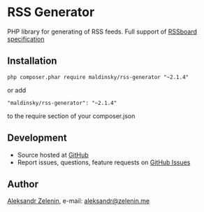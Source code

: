 # RSS Generator

PHP library for generating of RSS feeds. Full support of [RSSboard specification](http://www.rssboard.org/rss-specification)

## Installation

```
php composer.phar require maldinsky/rss-generator "~2.1.4"
```

or add

```
"maldinsky/rss-generator": "~2.1.4"
```

to the require section of your composer.json

## Development

- Source hosted at [GitHub](https://github.com/zelenin/RSS-Generator)
- Report issues, questions, feature requests on [GitHub Issues](https://github.com/zelenin/RSS-Generator/issues)

## Author

[Aleksandr Zelenin](https://github.com/zelenin/), e-mail: [aleksandr@zelenin.me](mailto:aleksandr@zelenin.me)
